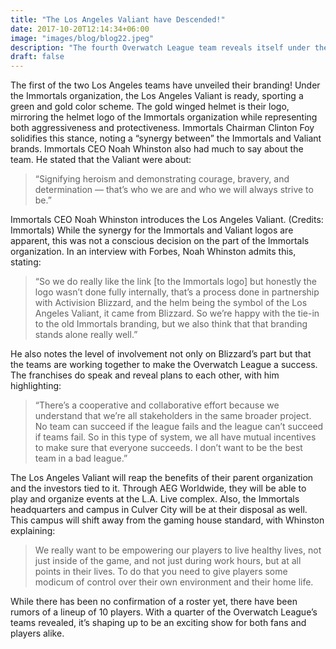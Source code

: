 ```yaml
---
title: "The Los Angeles Valiant have Descended!"
date: 2017-10-20T12:14:34+06:00
image: "images/blog/blog22.jpeg"
description: "The fourth Overwatch League team reveals itself under the city of angels."
draft: false
---
```


The first of the two Los Angeles teams have unveiled their branding! Under the Immortals organization, the Los Angeles Valiant is ready, sporting a green and gold color scheme. The gold winged helmet is their logo, mirroring the helmet logo of the Immortals organization while representing both aggressiveness and protectiveness. Immortals Chairman Clinton Foy solidifies this stance, noting a “synergy between” the Immortals and Valiant brands. Immortals CEO Noah Whinston also had much to say about the team. He stated that the Valiant were about:
> “Signifying heroism and demonstrating courage, bravery, and determination — that’s who we are and who we will always strive to be.”

Immortals CEO Noah Whinston introduces the Los Angeles Valiant. (Credits: Immortals)
While the synergy for the Immortals and Valiant logos are apparent, this was not a conscious decision on the part of the Immortals organization. In an interview with Forbes, Noah Whinston admits this, stating:
> “So we do really like the link [to the Immortals logo] but honestly the logo wasn’t done fully internally, that’s a process done in partnership with Activision Blizzard, and the helm being the symbol of the Los Angeles Valiant, it came from Blizzard. So we’re happy with the tie-in to the old Immortals branding, but we also think that that branding stands alone really well.”

He also notes the level of involvement not only on Blizzard’s part but that the teams are working together to make the Overwatch League a success. The franchises do speak and reveal plans to each other, with him highlighting:

> “There’s a cooperative and collaborative effort because we understand that we’re all stakeholders in the same broader project. No team can succeed if the league fails and the league can’t succeed if teams fail. So in this type of system, we all have mutual incentives to make sure that everyone succeeds. I don’t want to be the best team in a bad league.”


The Los Angeles Valiant will reap the benefits of their parent organization and the investors tied to it. Through AEG Worldwide, they will be able to play and organize events at the L.A. Live complex. Also, the Immortals headquarters and campus in Culver City will be at their disposal as well. This campus will shift away from the gaming house standard, with Whinston explaining:

>We really want to be empowering our players to live healthy lives, not just inside of the game, and not just during work hours, but at all points in their lives. To do that you need to give players some modicum of control over their own environment and their home life.

While there has been no confirmation of a roster yet, there have been rumors of a lineup of 10 players. With a quarter of the Overwatch League’s teams revealed, it’s shaping up to be an exciting show for both fans and players alike.
